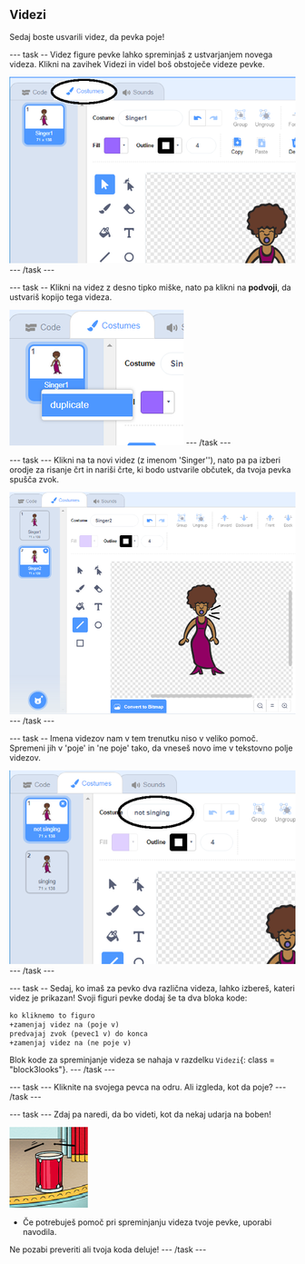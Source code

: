## Videzi

Sedaj boste usvarili videz, da pevka poje!

\--- task -- Videz figure pevke lahko spreminjaš z ustvarjanjem novega videza. Klikni na zavihek Videzi in videl boš obstoječe videze pevke.

![posnetek zaslona](images/band-singer-costume-annotated.png) \--- /task \---

\--- task -- Klikni na videz z desno tipko miške, nato pa klikni na **podvoji**, da ustvariš kopijo tega videza.

![posnetek zaslona](images/band-singer-duplicate.png) \--- /task \---

\--- task \--- Klikni na ta novi videz (z imenom 'Singer''), nato pa pa izberi orodje za risanje črt in nariši črte, ki bodo ustvarile občutek, da tvoja pevka spušča zvok.

![posnetek zaslona](images/band-singer-click.png) \--- /task \---

\--- task -- Imena videzov nam v tem trenutku niso v veliko pomoč. Spremeni jih v 'poje' in 'ne poje' tako, da vneseš novo ime v tekstovno polje videzov.

![posnetek zaslona](images/band-singer-name-annotated.png) \--- /task \---

\--- task -- Sedaj, ko imaš za pevko dva različna videza, lahko izbereš, kateri videz je prikazan! Svoji figuri pevke dodaj še ta dva bloka kode:

```blocks3
ko kliknemo to figuro
+zamenjaj videz na (poje v)
predvajaj zvok (pevec1 v) do konca
+zamenjaj videz na (ne poje v)
```

Blok kode za spreminjanje videza se nahaja v razdelku `Videzi`{: class = "block3looks"}. \--- /task \---

\--- task \--- Kliknite na svojega pevca na odru. Ali izgleda, kot da poje? \--- /task \---

\--- task \--- Zdaj pa naredi, da bo videti, kot da nekaj udarja na boben!

![posnetek zaslona](images/band-drum-final.png)

- Če potrebuješ pomoč pri spreminjanju videza tvoje pevke, uporabi navodila.

Ne pozabi preveriti ali tvoja koda deluje! \--- /task \---